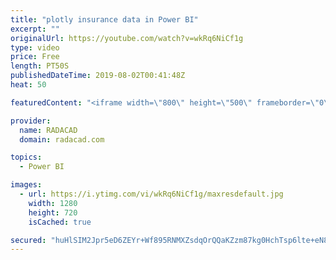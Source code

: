 ```yaml
---
title: "plotly insurance data in Power BI"
excerpt: ""
originalUrl: https://youtube.com/watch?v=wkRq6NiCf1g
type: video
price: Free
length: PT50S
publishedDateTime: 2019-08-02T00:41:48Z
heat: 50

featuredContent: "<iframe width=\"800\" height=\"500\" frameborder=\"0\" src=\"https://www.youtube.com/embed/wkRq6NiCf1g\" allow=\"accelerometer; autoplay; encrypted-media; gyroscope; picture-in-picture\" allowfullscreen></iframe>"

provider:
  name: RADACAD
  domain: radacad.com

topics:
  - Power BI

images:
  - url: https://i.ytimg.com/vi/wkRq6NiCf1g/maxresdefault.jpg
    width: 1280
    height: 720
    isCached: true

secured: "huHlSIM2Jpr5eD6ZEYr+Wf895RNMXZsdqOrQQaKZzm87kg0HchTsp6lte+eN8sRuK1fgWab49QoH3L4BMNJNVMb8ahTE5kjXk+XblPDaNpSQ2PZRzcT7kiyaJR+8vN/br9AtUT6fNkyXMcATRE0TGd2wBQnFNsPEOWTFd3P9Px1APolvLxeMEf5A/knHUiMRvTJNUWE1JwG3XFnXDmenzl3vSG+FvQGIbESVG5e3G677kBmzr3kDs6FYMyXncH23o/Q8yPV1aWCq3mtlIDGcYtVlzJjsZzYQ3uSvOMytGcE8xkvmNFsT7QpIH9g+zZKe1lR7V67W5sccgz25t3RTW3d6ueCkqYxq0GiIMiKF8GZmcx8tD3wDq4UNl9YDgJj1hije+NQtDbOEOLunqeM92vE6Zqe/K43rQo6WwD5LriU=;Ttu7/3sNVUJ4ZKBInoEeoQ=="
---
```


